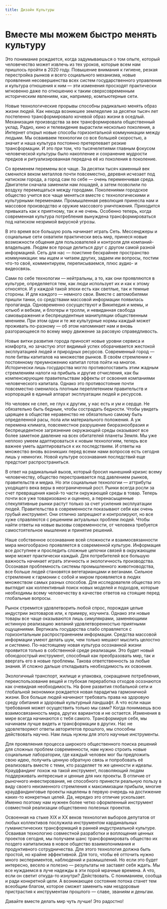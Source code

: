 ```yaml
---
title: Дизайн Культуры
---
```


# Вместе мы можем быстро менять культуру

Это понимание рождается, когда задумываешься о том опыте, который человечество может извлечь из тех уроков, которые всем нам пришлось пройти в 2020 году. Повышение внимания к гигиене, резкая перестройка рынков и всего социального механизма, новые проявления несовершенства всех систем государственного управления и культура отношения к ним — эти изменения просходят практически мгновенно даже по отношению к таким сверхсовременным историческим явлениям, как, например, компьютерные сети.

Новые технологические прорывы способны радикально менять образ жизни людей. Как некода возникшее земледелие за десятки тысяч лет постепенно трансформировало кочевой образ жизни в оседлый. Механизация производства за век трансформировала общественный уклад. Радио, кино и телевидение вырастили несколько поколения, а Интернет открыл новые способы горизонтальной коммуникации между людьми. Мы осваиваем технологии со все большей скоростью, а значит и наша культура постоянно претерпевает резкие трансформации. И это при том, что тысячелетиями главным фокусом человеческой культуры было накопление и сохранение мудрости предков и ритуализированная передача её из поколения в поколение. 

Со временем перемены все чаще. За десятки тысяч каменный век сменился веком металлов почти повсеместно, деревня исчезает под натиском города, а город сам по себе — очень переменчивая среда. Двигатели сначала заменили нам лошадей, а затем позволили по воздуху перемещаться между городами. Поколениями городское общество учится все чаще меняться вместе с технологическими и культурными переменами. Промышленная революция принесла нам и массовое производство и оружие массового уничтожения. Приходится привыкать как к приятному, так и не очень. Особенно теперь, когда современная культура потребления вынуждена трансформироваться под натиском незримой вирусной угрозы.

В это время все большую роль начинает играть Сеть. Мессенджеры и социальные сети охватили практически весь мир, принеся новые возможности общения для пользователей и контроля для компаний-владельцев. Людям все проще делиться друг с другом самой разной информацией. Сеть для нас — поистине бескрайнее пространство коммуникации: мы ищем и читаем других, задаем им вопросы, постим что-то своё, комментируем, переписываемся, плюс аудио- и видеосвязь. 

Сами по себе технологии — нейтральны, а то, как они проявляются в культуре, определяется тем, как люди использует их и как к этому относятся. И у каждой такой эпохи есть как светлые, так и темные стороны. И для каждого — немного свои. Вместе с автомобилями пришли танки, со средствами массовой информации появилась пропаганда. Одновременно сосуществуют и Википедия и мемы, и ютьюб и вебкам, и блогеры и тролли, и невиданная свобода самовыражения и беспрецедентные манипуляции общественным мнением. При этом одни и те же культурные нормы каждый может проживать по-разному — об этом напоминает нам и вновь разгорающееся по всему миру движение за расовую справедливость. 

Новые витки развития города приносят новые уровни сервиса и комфорта, но зачастую этот видимый успех оборачивается жестокой эксплуатацией людей и природных ресурсов. Современный город — поле битвы капиталов на множестве рынков. В своём стремлении к постоянному преумножению капитал готов пойти на многое. Исторически лишь государства могло противопоставить этим жадным стремлениям налоги на прибыль и другие отчисления, как бы компенсирующие правительствам эффекты от освоения компаниями человеческого капитала. Однако это противостояние почти повсеместно сменилось плотным переплетением  правительств и корпораций в единый аппарат эксплуатации людей и ресурсов.

Но человек не слеп, не глух к другим, у нас есть и ум и сердце. Не обязательно быть бедным, чтобы сострадать бедности. Чтобы увидеть царящее в обществе неравенство не обязательно самому быть определенной расы, пола или материального положения. А уж перемена климата, повсеместное разрушение биоразнообразия и беспрецедентное загрязнение окружающей среды оказывают все более заметное давление на всех обитателей планеты Земля. Мы уже неплохо умеем адаптироваться к новым технологиям, теперь все важнее уметь адаптироваться к их последствиям. И ответы на множество вновь возникших перед всеми нами вопросов есть сегодня лишь у немногих. Новой культуре осознавания последствий еще предстоит распространиться. 

В ответ на радикальный вызов, который бросил нынешний кризис всему человечеству, общество перестраивается под давлением рынков, правительств и медиа. Но эти социальные технологии — аттрибуты уходящего века веры в неограниченный рост. Рынки всегда росли за счет превращения какой-то части окружающей среды в товар. Теперь почти все уже товаризовано и оценено, а перенасыщенные спекулятивные рынки растут только за счет усиления эксплуатации людей. Правительства в современности показывают себя как очень грубый инструмент. Они отлично запрещают и контролируют, но все хуже справляются с решением актуальных проблем людей. Чтобы найти ответы на новые вызовы современности, от человека требуется самостоятельное мышление и принятие решений.

Наше собственное осознавание всей сложности и взаимосвязанности мира многообразно проявляется в современной культуре. Информация все доступнее и проследить сложные цепочки связей в окружающем мире может практически каждый. Для потребителей все большую важность начинает играть этичность и экологичность производства. Осознавая проблемность системы промышленного животноводства, все больше людей становятся вегетарианцами и веганами. Сильное стремление к гармонии с собой и миром проявляется в людях множеством самых разных способов. Для исследователя общества это выглядит как коллективный поиск новых моделей и подходов, которые необходимы всему человечеству в качестве ответов на стоящие перед глобальные вопросы.

Рынок стремится удовлетворить любой спрос, порождая целые индустрии экотоваров или, к примеру, коучинга. Однако эти новые товары все чаще оказываются лишь симулякрами, заменяющими истинную реализацию желаний удовлетворенностью приятными ощущениями. Вертикаль государства слабо справляется с горизонтальным распространением информации. Средства массовой информации умеют делать шум, чем только мешают мыслить целостно и системно. По-настоящему новая культура осознанной жизни проявится только в собственной среде реализации. Это будет новый обоюдоострый инструмент, способный как преобразовать мир, так и ввергать его в новые проблемы. Такова ответственность за любые знания. И сложно дальше откладывать необходимость их освоения.

Экологичный транспорт, жилище и упаковка, сокращение потребления, переиспользование вещей и глубокая переработка отходов осознаются как очевидная необходимость. На фоне развития глобальной сети и глобальной экономики рождается новая парадигма гармоничной жизни. Все больше людей начинают требовать права на здоровую среду обитания и здоровый культурный ландшафт. А что если наши требования может осуществить только мы сами? Когда понимаешь всю взаимосвязанность мира, других вариантов и не остается. Изменения в мире всегда начинаются с тебя самого. Трансформируя себя, мы начинаем лучше видеть и трансформации в других. Нас не удовлетворяют ответы авторитетов прошлого, мы способны действовать научно. Нам лишь нужны для этого научные инструменты. 

Для проявляения процесса широкого общественного поиска решений для сложных проблем современности, нам нужно строить новые социальные лаборатории, где каждый человек мог бы предложить свою идею, получить ценную обратную связь  и попробовать её реализовать вместе с теми, кто разделяет те же ценности и идеалы. Краудфандинг похож на такой инструмент, позволяющий людям поддерживать интересные и ценные для них проекты. В отличие от рыночного инвестирования, не способного принести реальную пользу в виду своего неизменного стремления к максимизации прибыли, многие краудфандинговые проекты нацелены в первую очередь на достижение каких-то конкретных целей. Да, нередко это отличие ускользает. Именно поэтому нам нужнен более четко оформленный инструмент совместной реализации общественно полезных проектов.

Освоенная на стыке XIX и XX веков технология выборов депутатов от любых коллективов послужила инструментом кардинальных гуманистических трансформаций в ранней индустриальной культуре. Осваивая технологию совместной разработки и воплощения ценных проектов сегодня, мы получаем шанс трансформировать общество их поздего капитализма в новое общество взаимопонимания и продуктивного сотрудничества. Для этого технология должна быть простой, но крайне эффективной. Для того, чтобы её отточить нужно много экспериментов, наблюдений и размышлений. Но если это будет интересно, весело и полезно — результаты не заставят себя ждать. Мы все нуждаемся в луче надежды в эти порой мрачные времена. А что, если он светит откуда-то изнутри? Действовать. С пониманием, сообща и ради конкретной цели. А возникающее состояние потока станет тем всеобщим благом, которое сможет заменить нам нездоровые пристрастия к инструментам прошлого — славе, званиям и деньгам. 

Давайте вместе делать мир чуть лучше! Это радостно!


